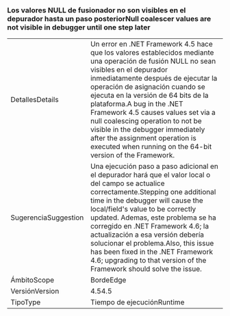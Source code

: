 ### <a name="null-coalescer-values-are-not-visible-in-debugger-until-one-step-later"></a><span data-ttu-id="88528-101">Los valores NULL de fusionador no son visibles en el depurador hasta un paso posterior</span><span class="sxs-lookup"><span data-stu-id="88528-101">Null coalescer values are not visible in debugger until one step later</span></span>

|   |   |
|---|---|
|<span data-ttu-id="88528-102">Detalles</span><span class="sxs-lookup"><span data-stu-id="88528-102">Details</span></span>|<span data-ttu-id="88528-103">Un error en .NET Framework 4.5 hace que los valores establecidos mediante una operación de fusión NULL no sean visibles en el depurador inmediatamente después de ejecutar la operación de asignación cuando se ejecuta en la versión de 64 bits de la plataforma.</span><span class="sxs-lookup"><span data-stu-id="88528-103">A bug in the .NET Framework 4.5 causes values set via a null coalescing operation to not be visible in the debugger immediately after the assignment operation is executed when running on the 64-bit version of the Framework.</span></span>|
|<span data-ttu-id="88528-104">Sugerencia</span><span class="sxs-lookup"><span data-stu-id="88528-104">Suggestion</span></span>|<span data-ttu-id="88528-105">Una ejecución paso a paso adicional en el depurador hará que el valor local o del campo se actualice correctamente.</span><span class="sxs-lookup"><span data-stu-id="88528-105">Stepping one additional time in the debugger will cause the local/field's value to be correctly updated.</span></span> <span data-ttu-id="88528-106">Ademas, este problema se ha corregido en .NET Framework 4.6; la actualización a esa versión debería solucionar el problema.</span><span class="sxs-lookup"><span data-stu-id="88528-106">Also, this issue has been fixed in the .NET Framework 4.6; upgrading to that version of the Framework should solve the issue.</span></span>|
|<span data-ttu-id="88528-107">Ámbito</span><span class="sxs-lookup"><span data-stu-id="88528-107">Scope</span></span>|<span data-ttu-id="88528-108">Borde</span><span class="sxs-lookup"><span data-stu-id="88528-108">Edge</span></span>|
|<span data-ttu-id="88528-109">Versión</span><span class="sxs-lookup"><span data-stu-id="88528-109">Version</span></span>|<span data-ttu-id="88528-110">4.5</span><span class="sxs-lookup"><span data-stu-id="88528-110">4.5</span></span>|
|<span data-ttu-id="88528-111">Tipo</span><span class="sxs-lookup"><span data-stu-id="88528-111">Type</span></span>|<span data-ttu-id="88528-112">Tiempo de ejecución</span><span class="sxs-lookup"><span data-stu-id="88528-112">Runtime</span></span>|

